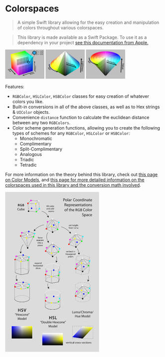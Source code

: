 # Colorspaces

> A simple Swift library allowing for the easy creation and manipulation of colors throughout various colorspaces.

> This library is made available as a Swift Package. To use it as a dependency in your project [see this documentation from Apple.](https://developer.apple.com/documentation/xcode/adding_package_dependencies_to_your_app)

<img src="Assets/RGB_3D.png" width="25%"> <img src="Assets/HSL_3D.png" width="25%"> <img src="Assets/HSV_3D.png" width="25%">

Features:
- `RGBColor`, `HSLColor`, `HSBColor` classes for easy creation of whatever colors you like.
- Built-in conversions in all of the above classes, as well as to Hex strings & `UIColor` objects.
- Convenience `distance` function to calculate the euclidean distance between any two `RGBColors`.
- Color scheme generation functions, allowing you to create the following types of schemes for any `RGBColor`, `HSLColor` or `HSBColor`:
    * Monochromatic
    * Complimentary
    * Split-Complimentary
    * Analogous
    * Triadic
    * Tetradic

For more information on the theory behind this library, check out [this page on Color Models](https://en.wikipedia.org/wiki/Color_model), and [this page for more detailed information on the colorspaces used in this library and the conversion math involved](https://en.wikipedia.org/wiki/HSL_and_HSV).

<img src="Assets/HSL_HSV_Derivation.png" align="center" width="60%">
